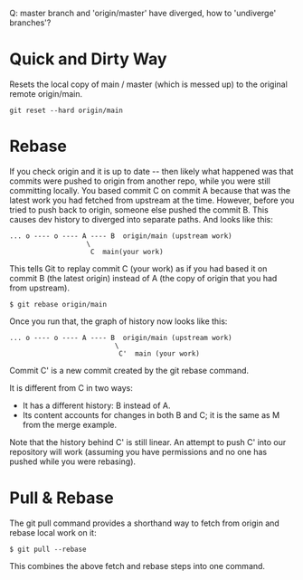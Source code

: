 Q: master branch and 'origin/master' have diverged, how to 'undiverge' branches'?

# Quick and Dirty Way

Resets the local copy of main / master (which is messed up) to the original remote origin/main.
```
git reset --hard origin/main
```

# Rebase

If you check origin and it is up to date -- then likely what happened was that commits were pushed to origin from another repo, while you were still committing locally. You based commit C on commit A because that was the latest work you had fetched from upstream at the time. However, before you tried to push back to origin, someone else pushed the commit B. This causes dev history to diverged into separate paths. And looks like this:
```
... o ---- o ---- A ---- B  origin/main (upstream work)
                   \
                    C  main(your work)
```

This tells Git to replay commit C (your work) as if you had based it on commit B (the latest origin) instead of A (the copy of origin that you had from upstream).

```
$ git rebase origin/main
```
Once you run that, the graph of history now looks like this:
```
... o ---- o ---- A ---- B  origin/main (upstream work)
                          \
                           C'  main (your work)
```  
Commit C' is a new commit created by the git rebase command.

It is different from C in two ways:
- It has a different history: B instead of A.
- Its content accounts for changes in both B and C; it is the same as M from the merge example.

Note that the history behind C' is still linear. An attempt to push C' into our repository will work (assuming you have permissions and no one has pushed while you were rebasing).

# Pull & Rebase 
The git pull command provides a shorthand way to fetch from origin and rebase local work on it:
```
$ git pull --rebase
```
This combines the above fetch and rebase steps into one command.
